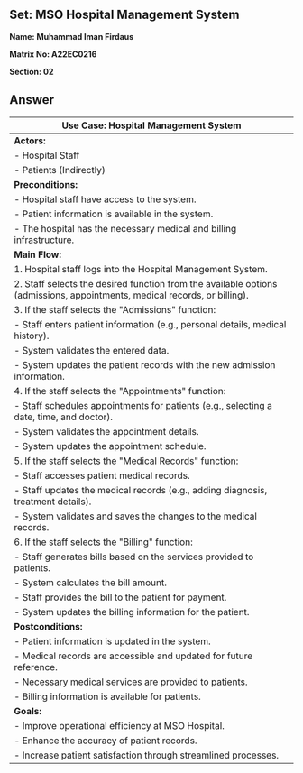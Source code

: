 ## Set: MSO Hospital Management System

**Name: Muhammad Iman Firdaus**

**Matrix No: A22EC0216**

**Section: 02**

## Answer
| Use Case: Hospital Management System |
|---|
| **Actors:** |
| - Hospital Staff |
| - Patients (Indirectly) |
| **Preconditions:** |
| - Hospital staff have access to the system. |
| - Patient information is available in the system. |
| - The hospital has the necessary medical and billing infrastructure. |
| **Main Flow:** |
| 1. Hospital staff logs into the Hospital Management System. |
| 2. Staff selects the desired function from the available options (admissions, appointments, medical records, or billing). |
| 3. If the staff selects the "Admissions" function: |
|   - Staff enters patient information (e.g., personal details, medical history). |
|   - System validates the entered data. |
|   - System updates the patient records with the new admission information. |
| 4. If the staff selects the "Appointments" function: |
|   - Staff schedules appointments for patients (e.g., selecting a date, time, and doctor). |
|   - System validates the appointment details. |
|   - System updates the appointment schedule. |
| 5. If the staff selects the "Medical Records" function: |
|   - Staff accesses patient medical records. |
|   - Staff updates the medical records (e.g., adding diagnosis, treatment details). |
|   - System validates and saves the changes to the medical records. |
| 6. If the staff selects the "Billing" function: |
|   - Staff generates bills based on the services provided to patients. |
|   - System calculates the bill amount. |
|   - Staff provides the bill to the patient for payment. |
|   - System updates the billing information for the patient. |
| **Postconditions:** |
| - Patient information is updated in the system. |
| - Medical records are accessible and updated for future reference. |
| - Necessary medical services are provided to patients. |
| - Billing information is available for patients. |
| **Goals:** |
| - Improve operational efficiency at MSO Hospital. |
| - Enhance the accuracy of patient records. |
| - Increase patient satisfaction through streamlined processes. |


